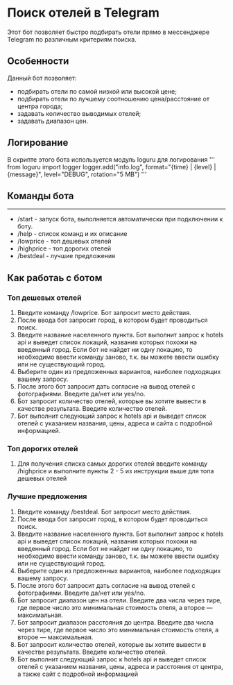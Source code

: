 # Поиск отелей в Telegram

Этот бот позволяет быстро подбирать отели прямо в мессенджере Telegram по различным критериям поиска.

## Особенности

Данный бот позволяет:
* подбирать отели по самой низкой или высокой цене;
* подбирать отели по лучшему соотношению цена/расстояние от центра города;
* задавать количество выводимых отелей;
* задавать диапазон цен.

## Логирование

В скрипте этого бота используется модуль loguru для логирования
'''
from loguru import logger
logger.add("info.log", format="{time} | {level} | {message}", level="DEBUG", rotation="5 MB")
'''

## Команды бота
---
* /start - запуск бота, выполняется автоматически при подключении к боту.
* /help - список команд и их описание
* /lowprice - топ дешевых отелей
* /highprice - топ дорогих отелей
* /bestdeal - лучшие предложения

## Как работаь с ботом

### Топ дешевых отелей
   1. Введите команду /lowprice. Бот запросит место действия.
   2. После ввода бот запросит город, в котором будет проводиться поиск.
   3. Введите название населенного пункта. Бот выполнит запрос к hotels api и выведет список локаций, названия которых похожи на введенный   город.       Если бот не найдет ни одну локацию, то необходимо ввести команду заново, т.к. вы можете ввести ошибку или не существующий город.
   4. Выберите один из предложенных вариантов, наиболее подходящих вашему запросу.
   5. После этого бот запросит дать согласие на вывод отелей с фотографиями. Введите да/нет или yes/no.
   6. Бот запросит количество отелей, которые вы хотите вывести в качестве результата. Введите количество отелей.
   7. Бот выполнит следующий запрос к hotels api и выведет список отелей с указанием названия, цены, адреса и сайта с подробной информацией.

### Топ дорогих отелей
   1. Для получения списка самых дорогих отелей введите команду /highprice и выполните пункты 2 - 5 из инструкции выше для топа дешевых отелей

### Лучшие предложения
   1. Введите команду /bestdeal. Бот запросит место действия.
   2. После ввода бот запросит город, в котором будет проводиться поиск.
   3. Введите название населенного пункта. Бот выполнит запрос к hotels api и выведет список локаций, названия которых похожи на введенный   город.       Если бот не найдет ни одну локацию, то необходимо ввести команду заново, т.к. вы можете ввести ошибку или не существующий город.
   4. Выберите один из предложенных вариантов, наиболее подходящих вашему запросу.
   5. После этого бот запросит дать согласие на вывод отелей с фотографиями. Введите да/нет или yes/no.
   6. Бот запросит диапазон цен на отели. Введите два числа через тире, где первое число это минимальная стоимость отеля, а второе — максимальная.
   7. Бот запросит диапазон расстояния до центра. Введите два числа через тире, где первое число это минимальная стоимость отеля, а второе — максимальная.
   8. Бот запросит количество отелей, которые вы хотите вывести в качестве результата. Введите количество отелей.
   9. Бот выполнит следующий запрос к hotels api и выведет список отелей с указанием названия, цены, адреса и расстояния от центра, а также сайт с подробной информацией
